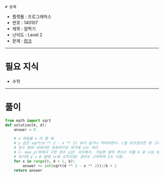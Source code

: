     # 문제
- 플랫폼 : 프로그래머스
- 번호 : 140107
- 제목 : 점찍기
- 난이도 : Level 2
- 문제 : <a href="https://school.programmers.co.kr/learn/courses/30/lessons/140107" target="_blank">링크</a>

---

# 필요 지식
- 수학

---

# 풀이
```python
from math import sqrt
def solution(k, d):
    answer = 0
    
    # x 좌표를 x 라 할 때
    # y 값은 sqrt(d ** 2 - x ** 2) 보다 같거나 작아야한다. (잘 모르겠으면 원 그려놓고 피타고라스 정리를 통해 구해보면 된다.)
    # 정수 범위 내에서만 유효하므로 여기에 int 처리
    # 1~ max_y(위에서 구한 정수 y값) 사이에서, 가능한 점의 갯수는 이를 k 로 나눈 몫만큼이다.
    # 여기에 y = 0 일때 (x축 교차지점) 경우도 고려하여 1도 더함.
    for x in range(0, d + 1, k):
        answer += int(sqrt(d ** 2 - x ** 2))//k + 1
    return answer
```
